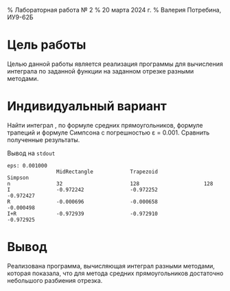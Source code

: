 % Лабораторная работа № 2 
% 20 марта 2024 г.
% Валерия Потребина, ИУ9-62Б

# Цель работы
Целью данной работы является реализация программы для вычисления интеграла по заданной функции на заданном отрезке разными методами.

# Индивидуальный вариант
Найти интеграл , по формуле средних прямоугольников, формуле трапеций и формуле Симпсона с погрешностью ε = 0.001. Сравнить полученные результаты.


Вывод на `stdout`

```
eps: 0.001000
                MidRectangle            Trapezoid               Simpson
n               32                      128                     128
I               -0.972242               -0.972252               -0.972427
R               -0.000696               -0.000658               -0.000498
I+R             -0.972939               -0.972910               -0.972925

```

# Вывод
Реализована программа, вычисляющая интеграл разными методами, которая показала, что для метода средних прямоугольников достаточно небольшого разбиения отрезка.
